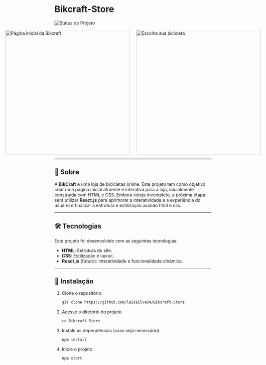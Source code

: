 # Bikcraft-Store

![Status do Projeto](https://img.shields.io/badge/Status-Em%20Andamento-yellow)  


<div style="display: flex; justify-content: center; gap: 20px;">
  <img src="https://github.com/user-attachments/assets/c59c41d2-e117-4419-9e7d-2816175a4643" alt="Página inicial da Bikcraft" width="400px" ">
  <img src="https://github.com/user-attachments/assets/35fe7c0f-b58c-443a-8f49-14ff12179e3d" alt="Escolha sua bicicleta" width="400px" ">
</div>


---

## 📝 Sobre

A **BikCraft** é uma loja de bicicletas online. Este projeto tem como objetivo criar uma página inicial atraente e interativa para a loja, inicialmente construída com HTML e CSS. Embora esteja incompleto, a próxima etapa será utilizar **React.js** para aprimorar a interatividade e a experiência do usuário e finalizar a estrutura e estilização usando html e css.


---

## 🛠 Tecnologias

Este projeto foi desenvolvido com as seguintes tecnologias:

- **HTML**: Estrutura do site.
- **CSS**: Estilização e layout.
- **React.js** (futuro): Interatividade e funcionalidade dinâmica.

---

## 🚀 Instalação

1. Clone o repositório:
   ```bash
   git clone https://github.com/laissilva04/Bikcraft-Store

2. Acesse o diretório do projeto
   ```bash
   cd Bikcraft-Store

3. Instale as dependências (caso seja necessário)
   ```bash
   npm install
   
4. Inicie o projeto
   ```bash
   npm start


